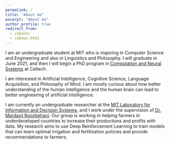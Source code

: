 ```yaml
---
permalink: /
title: "About me"
excerpt: "About me"
author_profile: true
redirect_from: 
  - /about/
  - /about.html
---
```


I am an undergraduate student at MIT who is majoring in
Computer Science and Engineering and also in Linguistics
and Philosophy. I will graduate in June 2021, and then 
I will begin a PhD program in [Computation and Neural
Systems](https://www.cns.caltech.edu) at Caltech.

I am interested in Artificial Intelligence, Cognitive 
Science, Language Acquisition, and Philosophy of Mind.
I am mostly curious about how better 
understanding of the human intelligence and the human
brain can lead to better engineering of 
artificial intelligence.

I am currently an undergraduate researcher at the [MIT
Laboratory for Information and Decision Systems](https://lids.mit.edu), 
and I work under the supervision of [Dr. Mardavij 
Roozbehani](https://idss.mit.edu/staff/mardavij-roozbehani/).
Our group is working in helping farmers in
underdeveloped countries to increase their productions
and profits with data. My research aims to use 
Deep Reinforcement Learning to train models that can
learn optimal irrigation and fertilization policies and
provide recommendations to farmers.

